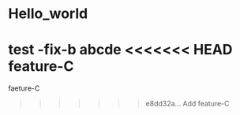 # Hello_world
test
-fix-b
abcde
<<<<<<< HEAD
feature-C
=======
faeture-C
>>>>>>> e8dd32a... Add feature-C
